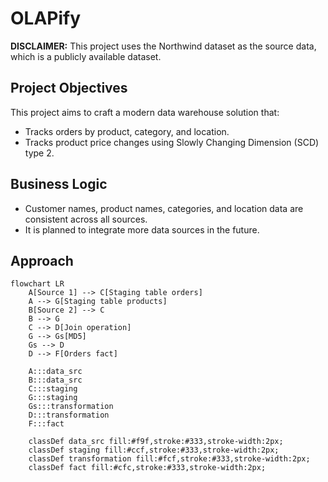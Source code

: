 # OLAPify

**DISCLAIMER:** This project uses the Northwind dataset as the source data, which is a publicly available dataset.

## Project Objectives

This project aims to craft a modern data warehouse solution that:

- Tracks orders by product, category, and location.
- Tracks product price changes using Slowly Changing Dimension (SCD) type 2.

## Business Logic

- Customer names, product names, categories, and location data are consistent across all sources.
- It is planned to integrate more data sources in the future.

## Approach

```mermaid
flowchart LR
    A[Source 1] --> C[Staging table orders]
    A --> G[Staging table products]
    B[Source 2] --> C
    B --> G
    C --> D[Join operation]
    G --> Gs[MD5]
    Gs --> D
    D --> F[Orders fact]

    A:::data_src
    B:::data_src
    C:::staging
    G:::staging
    Gs:::transformation
    D:::transformation
    F:::fact

    classDef data_src fill:#f9f,stroke:#333,stroke-width:2px;
    classDef staging fill:#ccf,stroke:#333,stroke-width:2px;
    classDef transformation fill:#fcf,stroke:#333,stroke-width:2px;
    classDef fact fill:#cfc,stroke:#333,stroke-width:2px;
